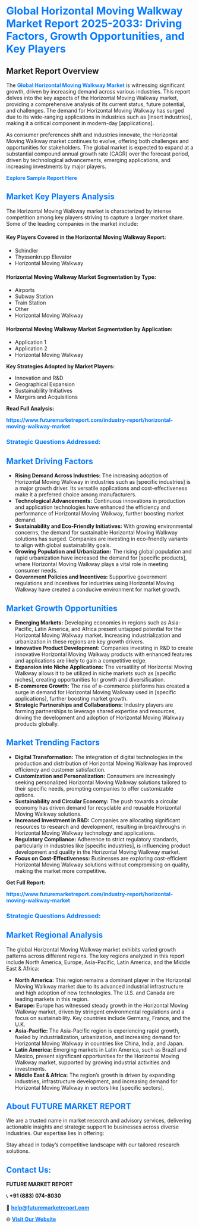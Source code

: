 <h1 style="color: #007BFF;">Global Horizontal Moving Walkway Market Report 2025-2033: Driving Factors, Growth Opportunities, and Key Players</h1>

<section id="overview">
<h2>Market Report Overview</h2>
<p>The <a href="https://www.futuremarketreport.com/industry-report/horizontal-moving-walkway-market" style="color: #007BFF; text-decoration: none;"><strong>Global Horizontal Moving Walkway Market</strong></a> is witnessing significant growth, driven by increasing demand across various industries. This report delves into the key aspects of the Horizontal Moving Walkway market, providing a comprehensive analysis of its current status, future potential, and challenges. The demand for Horizontal Moving Walkway has surged due to its wide-ranging applications in industries such as [insert industries], making it a critical component in modern-day [applications].</p>
<p>As consumer preferences shift and industries innovate, the Horizontal Moving Walkway market continues to evolve, offering both challenges and opportunities for stakeholders. The global market is expected to expand at a substantial compound annual growth rate (CAGR) over the forecast period, driven by technological advancements, emerging applications, and increasing investments by major players.</p>
</section>

<section id="overview">
<p><a href="https://www.futuremarketreport.com/request-sample/reportId=106648" style="color: #007BFF; text-decoration: none;"><strong>Explore Sample Report Here</strong></a></p>
</section>

<section id="key-players">
<h2 style="color: #007BFF;">Market Key Players Analysis</h2>
<p>The Horizontal Moving Walkway market is characterized by intense competition among key players striving to capture a larger market share. Some of the leading companies in the market include:</p>
<h4>Key Players Covered in the Horizontal Moving Walkway Report:</h4>
<ul><li>Schindler</li><li>Thyssenkrupp Elevator</li><li>Horizontal Moving Walkway</li></ul>
<h4>Horizontal Moving Walkway Market Segmentation by Type:</h4>
<ul><li>Airports</li><li>Subway Station</li><li>Train Station</li><li>Other</li><li>Horizontal Moving Walkway</li></ul>

<h4>Horizontal Moving Walkway Market Segmentation by Application:</h4>
<ul><li>Application 1</li><li>Application 2</li><li>Horizontal Moving Walkway</li></ul>
<p><strong>Key Strategies Adopted by Market Players:</strong></p>
<ul>
<li>Innovation and R&D</li>
<li>Geographical Expansion</li>
<li>Sustainability Initiatives</li>
<li>Mergers and Acquisitions</li>
</ul>
</section>

<section>
<p><strong>Read Full Analysis: </strong></p><a href="https://www.futuremarketreport.com/industry-report/horizontal-moving-walkway-market" style="color: #007BFF; text-decoration: none;"><strong>https://www.futuremarketreport.com/industry-report/horizontal-moving-walkway-market</strong></a>
<h3 style="color: #007BFF;">Strategic Questions Addressed:</h3>
</section>

<section id="driving-factors">
<h2 style="color: #007BFF;">Market Driving Factors</h2>
<ul>
<li><strong>Rising Demand Across Industries:</strong> The increasing adoption of Horizontal Moving Walkway in industries such as [specific industries] is a major growth driver. Its versatile applications and cost-effectiveness make it a preferred choice among manufacturers.</li>
<li><strong>Technological Advancements:</strong> Continuous innovations in production and application technologies have enhanced the efficiency and performance of Horizontal Moving Walkway, further boosting market demand.</li>
<li><strong>Sustainability and Eco-Friendly Initiatives:</strong> With growing environmental concerns, the demand for sustainable Horizontal Moving Walkway solutions has surged. Companies are investing in eco-friendly variants to align with global sustainability goals.</li>
<li><strong>Growing Population and Urbanization:</strong> The rising global population and rapid urbanization have increased the demand for [specific products], where Horizontal Moving Walkway plays a vital role in meeting consumer needs.</li>
<li><strong>Government Policies and Incentives:</strong> Supportive government regulations and incentives for industries using Horizontal Moving Walkway have created a conducive environment for market growth.</li>
</ul>
</section>

<section id="growth-opportunities">
<h2 style="color: #007BFF;">Market Growth Opportunities</h2>
<ul>
<li><strong>Emerging Markets:</strong> Developing economies in regions such as Asia-Pacific, Latin America, and Africa present untapped potential for the Horizontal Moving Walkway market. Increasing industrialization and urbanization in these regions are key growth drivers.</li>
<li><strong>Innovative Product Development:</strong> Companies investing in R&D to create innovative Horizontal Moving Walkway products with enhanced features and applications are likely to gain a competitive edge.</li>
<li><strong>Expansion into Niche Applications:</strong> The versatility of Horizontal Moving Walkway allows it to be utilized in niche markets such as [specific niches], creating opportunities for growth and diversification.</li>
<li><strong>E-commerce Growth:</strong> The rise of e-commerce platforms has created a surge in demand for Horizontal Moving Walkway used in [specific applications], further boosting market growth.</li>
<li><strong>Strategic Partnerships and Collaborations:</strong> Industry players are forming partnerships to leverage shared expertise and resources, driving the development and adoption of Horizontal Moving Walkway products globally.</li>
</ul>
</section>

<section id="trending-factors">
<h2 style="color: #007BFF;">Market Trending Factors</h2>
<ul>
<li><strong>Digital Transformation:</strong> The integration of digital technologies in the production and distribution of Horizontal Moving Walkway has improved efficiency and customer satisfaction.</li>
<li><strong>Customization and Personalization:</strong> Consumers are increasingly seeking personalized Horizontal Moving Walkway solutions tailored to their specific needs, prompting companies to offer customizable options.</li>
<li><strong>Sustainability and Circular Economy:</strong> The push towards a circular economy has driven demand for recyclable and reusable Horizontal Moving Walkway solutions.</li>
<li><strong>Increased Investment in R&D:</strong> Companies are allocating significant resources to research and development, resulting in breakthroughs in Horizontal Moving Walkway technology and applications.</li>
<li><strong>Regulatory Compliance:</strong> Adherence to strict regulatory standards, particularly in industries like [specific industries], is influencing product development and quality in the Horizontal Moving Walkway market.</li>
<li><strong>Focus on Cost-Effectiveness:</strong> Businesses are exploring cost-efficient Horizontal Moving Walkway solutions without compromising on quality, making the market more competitive.</li>
</ul>
</section>

<section>
<p><strong>Get Full Report: </strong></p><a href="https://www.futuremarketreport.com/industry-report/horizontal-moving-walkway-market" style="color: #007BFF; text-decoration: none;"><strong>https://www.futuremarketreport.com/industry-report/horizontal-moving-walkway-market</strong></a>
<h3 style="color: #007BFF;">Strategic Questions Addressed:</h3>
</section>


<section id="regional-analysis">
<h2 style="color: #007BFF;">Market Regional Analysis</h2>
<p>The global Horizontal Moving Walkway market exhibits varied growth patterns across different regions. The key regions analyzed in this report include North America, Europe, Asia-Pacific, Latin America, and the Middle East & Africa:</p>
<ul>
<li><strong>North America:</strong> This region remains a dominant player in the Horizontal Moving Walkway market due to its advanced industrial infrastructure and high adoption of new technologies. The U.S. and Canada are leading markets in this region.</li>
<li><strong>Europe:</strong> Europe has witnessed steady growth in the Horizontal Moving Walkway market, driven by stringent environmental regulations and a focus on sustainability. Key countries include Germany, France, and the U.K.</li>
<li><strong>Asia-Pacific:</strong> The Asia-Pacific region is experiencing rapid growth, fueled by industrialization, urbanization, and increasing demand for Horizontal Moving Walkway in countries like China, India, and Japan.</li>
<li><strong>Latin America:</strong> Emerging markets in Latin America, such as Brazil and Mexico, present significant opportunities for the Horizontal Moving Walkway market, supported by growing industrial activities and investments.</li>
<li><strong>Middle East & Africa:</strong> The region’s growth is driven by expanding industries, infrastructure development, and increasing demand for Horizontal Moving Walkway in sectors like [specific sectors].</li>
</ul>
</section>

<footer>
<h2 style="color: #007BFF;">About FUTURE MARKET REPORT</h2>
<p>We are a trusted name in market research and advisory services, delivering actionable insights and strategic support to businesses across diverse industries. Our expertise lies in offering:</p>

<p>Stay ahead in today’s competitive landscape with our tailored research solutions.</p>

<h2 style="color: #007BFF;">Contact Us:</h2>
<p><strong>FUTURE MARKET REPORT</strong></p>
<p>📞 <strong>+91 (883) 074-8030</strong></p>
<p>📧 <strong><a href="mailto:help@futuremarketreport.com" style="color: #007BFF;">help@futuremarketreport.com</a></strong></p>
<p>🌐 <strong><a href="https://www.futuremarketreport.com/" style="color: #007BFF;">Visit Our Website</a></strong></p>
</footer>